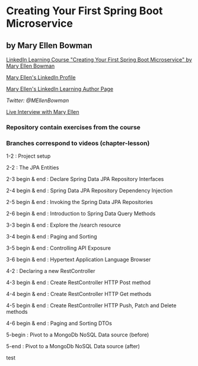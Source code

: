 # Creating Your First Spring Boot Microservice
## by Mary Ellen Bowman
[LinkedIn Learning Course "Creating Your First Spring Boot Microservice" by Mary Ellen Bowman](http://linkedin-learning.pxf.io/Wz1Pn)

[Mary Ellen's LinkedIn Profile](https://www.linkedin.com/in/mebowman/ "Mary Ellen's LinkedIn Page")

[Mary Ellen's LinkedIn Learning Author Page](https://www.linkedin.com/learning/instructors/mary-ellen-bowman "Mary Ellen's LinkedIn Page")

_Twitter: @MEllenBowman_

[Live Interview with Mary Ellen](http://bit.ly/MaryEllenBowman "Live Interview with Mary Ellen")


### Repository contain exercises from the course
### Branches correspond to videos (chapter-lesson)
1-2 : Project setup

2-2 : The JPA Entities

2-3 begin & end : Declare Spring Data JPA Repository Interfaces

2-4 begin & end : Spring Data JPA Repository Dependency Injection

2-5 begin & end : Invoking the Spring Data JPA Repositories 

2-6 begin & end : Introduction to Spring Data Query Methods

3-3 begin & end : Explore the /search resource

3-4 begin & end : Paging and Sorting

3-5 begin & end : Controlling API Exposure

3-6 begin & end : Hypertext Application Language Browser

4-2 : Declaring a new RestController 

4-3 begin & end : Create RestController HTTP Post method

4-4 begin & end : Create RestController HTTP Get methods

4-5 begin & end : Create RestController HTTP Push, Patch and Delete methods

4-6 begin & end : Paging and Sorting DTOs

5-begin : Pivot to a MongoDb NoSQL Data source (before)

5-end :  Pivot to a MongoDb NoSQL Data source (after)

test


 
